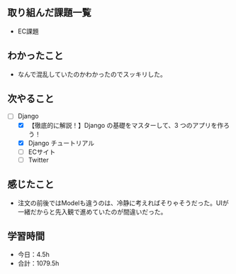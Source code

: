 ## 取り組んだ課題一覧
- EC課題   

## わかったこと
- なんで混乱していたのかわかったのでスッキリした。

## 次やること
- [ ] Django
   - [x] 【徹底的に解説！】Django の基礎をマスターして、3 つのアプリを作ろう！
   - [x] Django チュートリアル
   - [ ] ECサイト
   - [ ] Twitter

## 感じたこと
- 注文の前後ではModelも違うのは、冷静に考えればそりゃそうだった。UIが一緒だからと先入観で進めていたのが間違いだった。

## 学習時間

- 今日：4.5h
- 合計：1079.5h